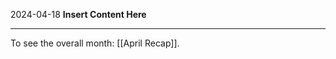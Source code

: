 2024-04-18
__Insert Content Here__
_______________________
To see the overall month: [[April Recap]].